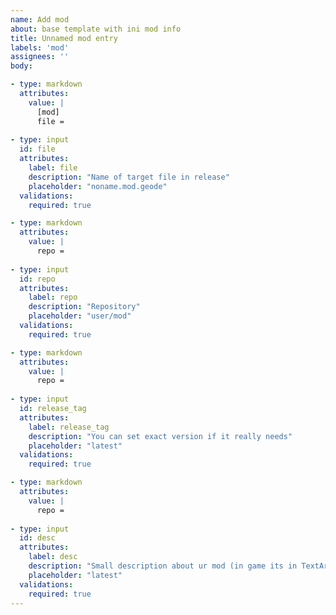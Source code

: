 ```yaml
---
name: Add mod
about: base template with ini mod info
title: Unnamed mod entry
labels: 'mod'
assignees: ''
body:

- type: markdown
  attributes:
    value: |
      [mod]
      file = 
  
- type: input
  id: file
  attributes:
    label: file
    description: "Name of target file in release"
    placeholder: "noname.mod.geode"
  validations:
    required: true

- type: markdown
  attributes:
    value: |
      repo =
  
- type: input
  id: repo
  attributes:
    label: repo
    description: "Repository"
    placeholder: "user/mod"
  validations:
    required: true

- type: markdown
  attributes:
    value: |
      repo =
  
- type: input
  id: release_tag
  attributes:
    label: release_tag
    description: "You can set exact version if it really needs"
    placeholder: "latest"
  validations:
    required: true

- type: markdown
  attributes:
    value: |
      repo =
  
- type: input
  id: desc
  attributes:
    label: desc
    description: "Small description about ur mod (in game its in TextArea so u can yse color tags)"
    placeholder: "latest"
  validations:
    required: true
---
```

